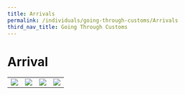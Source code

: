 ```yaml
---
title: Arrivals
permalink: /individuals/going-through-customs/Arrivals
third_nav_title: Going Through Customs
---
```


# Arrival 

|   |   |   |   |
|---|---|---|---|
|[![](https://lh3.googleusercontent.com/Ijl7TCe3rCt09U0wq9rLlNgysOnw4KMGwL8-ZGX09TlOmwbmbqJY43m08jswYiqf57N1PbpTbBrVk2aUNne4S_j_QDP5WW7aa_jsISo2omIeVBvfPFKX4wM64vdK9-itRgOdX3RN26bpVhLfRA)](https://singapore-customs-staging.netlify.com/individuals/0a1-duty-free-concession-and-gst-relief)   | [![](https://lh5.googleusercontent.com/IdonvHERbC9Zn_JjXn_jZOl1iqRLXKT7_BSk-rewPTED-HyWXNqkmbJLWE1C4GbhCBtjVwhHEb3sdAPSOr021TT1U3jo7WWN58HSK9JNSymqFvIjUZzUnNi0Sp8OGChKgm-xfxFxo_XiON550Q)](https://singapore-customs-staging.netlify.com/individuals/0a3-prohibited-and-controlled-goods)  | [![](https://lh6.googleusercontent.com/pyK8PnRDhoI2kBpBIqz-r9o5zkI_5BN4BQBa-XiLneNlca0a7umBcdZHWcynwtWUbn0EXpdjppaK5fYdimUEp0KknndsskxKhDlNkU1S3I8fwjhqNMioz-AqRldAllYcPbthOIiYR31EceBo3w)](https://singapore-customs-staging.netlify.com/individuals/0a2-declaration-and-payment-of-taxes) | [![](https://lh4.googleusercontent.com/quD-LIIf4-NMswvz6J-W1hpLzGUXwjW0C1CNUz6DjlgM6UhC1fv2jmx9M8O2nupggvldvsD-E401zWdYmcs6jXuk62lU9vdGxXcy0EEwSdw64CW-lp5Vk2z8TMGu5oUv6BXtzFYdt-aphkCk-g)](https://singapore-customs-staging.netlify.com/individuals/0a4-arrival-guide-for-travellers)
    


  
  
  

